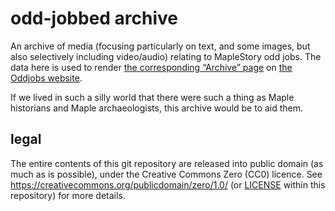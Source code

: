 # odd-jobbed archive

An archive of media (focusing particularly on text, and some images, but also
selectively including video/audio) relating to MapleStory odd jobs. The data
here is used to render [the corresponding &ldquo;Archive&rdquo;
page](https://oddjobs.codeberg.page/archive/) on [the Oddjobs
website](https://oddjobs.codeberg.page/).

If we lived in such a silly world that there were such a thing as Maple
historians and Maple archaeologists, this archive would be to aid them.

## legal

The entire contents of this git repository are released into public domain (as
much as is possible), under the Creative Commons Zero (CC0) licence. See
<https://creativecommons.org/publicdomain/zero/1.0/> (or [LICENSE](./LICENSE)
within this repository) for more details.
